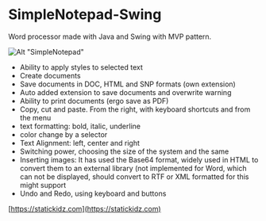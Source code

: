 # SimpleNotepad-Swing
Word processor made with Java and Swing with MVP pattern.

![Alt "SimpleNotepad"](http://img.imgur.com/diGHyNp.png "SimpleNotepad")

* Ability to apply styles to selected text
* Create documents
* Save documents in DOC, HTML and SNP formats (own extension)
* Auto added extension to save documents and overwrite warning
* Ability to print documents (ergo save as PDF)
* Copy, cut and paste. From the right, with keyboard shortcuts and from the menu
* text formatting: bold, italic, underline
* color change by a selector
* Text Alignment: left, center and right
* Switching power, choosing the size of the system and the same
* Inserting images: It has used the Base64 format, widely used in HTML to convert them to an external library (not implemented for Word, which can not be displayed, should convert to RTF or XML formatted for this might support
* Undo and Redo, using keyboard and buttons



[https://statickidz.com](https://statickidz.com)
